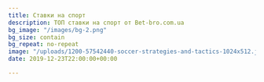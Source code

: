 ```yaml
---
title: Ставки на спорт
description: ТОП ставки на спорт от Bet-bro.com.ua
bg_image: "/images/bg-2.png"
bg_size: contain
bg_repeat: no-repeat
image: "/uploads/1200-57542440-soccer-strategies-and-tactics-1024x512.jpg"
date: 2019-12-23T22:00:00+00:00

---
```

